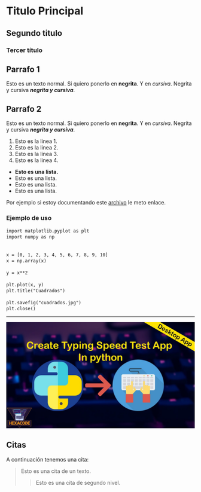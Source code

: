 # Titulo Principal
## Segundo titulo
### Tercer título

## Parrafo 1
Esto es un texto normal. Si quiero ponerlo en **negrita**. Y en *cursiva*. Negrita y cursiva ***negrita y cursiva***.

## Parrafo 2
Esto es un texto normal. Si quiero ponerlo en **negrita**. Y en *cursiva*. Negrita y cursiva ***negrita y cursiva***.

1. Esto es la linea 1.
1. Esto es la linea 2.
1. Esto es la linea 3.
1. Esto es la linea 4.

* **Esto es una lista.**
* Esto es una lista.
* Esto es una lista.
* Esto es una lista.

Por ejemplo si estoy documentando este [archivo](https://docs.hektorprofe.net/python/documentacion-y-pruebas/docstrings/) le meto enlace.

### Ejemplo de uso
```
import matplotlib.pyplot as plt
import numpy as np


x = [0, 1, 2, 3, 4, 5, 6, 7, 8, 9, 10]
x = np.array(x)

y = x**2

plt.plot(x, y)
plt.title("Cuadrados")

plt.savefig("cuadrados.jpg")
plt.close()
```

___

![Imagen](imagen_docu.jpg)


## Citas

A continuación tenemos una cita:

> Esto es una cita de un texto.
>> Esto es una cita de segundo nivel.


